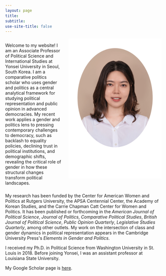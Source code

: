 ```yaml
---
layout: page
title: 
subtitle: 
use-site-title: false
---
```


<div style="display: flex; gap: 20px; align-items: flex-start; margin-bottom: 0px;">
  <div style="flex: 1;">
    <p>Welcome to my website! I am an Associate Professor of Political Science and International Studies at Yonsei University in Seoul, South Korea. I am a comparative politics scholar who uses gender and politics as a central analytical framework for studying political representation and public opinion in advanced democracies. My recent work applies a gender and politics lens to pressing contemporary challenges to democracy, such as backlash to equality policies, declining trust in political institutions, and demographic shifts, revealing the critical role of gender in how these structural changes transform political landscapes.</p>
  </div>
  
  <div style="flex-shrink: 0;">
    <img src="/img/JHK_photo2.jpg" alt="JKim profile" style="height: 450px; width: 300px;">
  </div>
</div>

<p style="margin-top: 10px;">My research has been funded by the Center for American Women and Politics at Rutgers University, the APSA Centennial Center, the Academy of Korean Studies, and the Carrie Chapman Catt Center for Women and Politics. It has been published or forthcoming in the <i>American Journal of Political Science</i>, <i>Journal of Politics</i>, <i>Comparative Political Studies</i>, <i>British Journal of Political Science</i>, <i>Public Opinion Quarterly</i>, <i>Legislative Studies Quarterly</i>, among other outlets. My work on the intersection of class and gender dynamics in political representation appears in the Cambridge University Press's <i>Elements in Gender and Politics</i>.</p>

<p>I received my Ph.D. in Political Science from Washington University in St. Louis in 2018. Before joining Yonsei, I was an assistant professor at Louisiana State University.</p>

<p>My Google Scholar page is <a href="https://scholar.google.com/citations?user=ZHhN1tcAAAAJ&hl=en" target="_blank">here</a>.</p>
